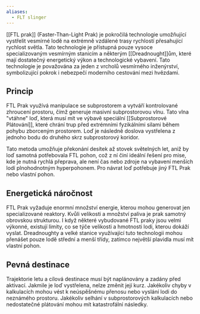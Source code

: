 ```yaml
---
aliases:
  - FLT slinger
---
```

[[FTL prak]] (Faster-Than-Light Prak) je pokročilá technologie umožňující vystřelit vesmírné lodě na extrémně vzdálené trasy rychlostí přesahující rychlost světla. Tato technologie je přístupná pouze vysoce specializovaným vesmírným stanicím a některým [[Dreadnought]]ům, které mají dostatečný energetický výkon a technologické vybavení. Tato technologie je považována za jeden z vrcholů vesmírného inženýrství, symbolizující pokrok i nebezpečí moderního cestování mezi hvězdami.

## Princip
FTL Prak využívá manipulace se subprostorem a vytváří kontrolované zhroucení prostoru, čímž generuje masivní subprostorovou vlnu. Tato vlna "vtáhne" loď,  která musí mít ve výbavě speciální [[Subprostorové Plátování]], které chrání trup před extrémními fyzikálními silami během pohybu zborceným prostorem. Loď je následně doslova vystřelena z jednoho bodu do druhého skrz subprostorový koridor.

Tato metoda umožňuje překonání desítek až stovek světelných let, aniž by loď samotná potřebovala FTL pohon, což z ní činí ideální řešení pro mise, kde je nutná rychlá přeprava, ale není čas nebo zdroje na vybavení menších lodí plnohodnotným hyperpohonem. Pro návrat loď potřebuje jiný FTL Prak nebo vlastní pohon.

## Energetická náročnost
FTL Prak vyžaduje enormní množství energie, kterou mohou generovat jen specializované reaktory. Kvůli velikosti a množství paliva je prak samotný obrovskou strukturou. I když některé vybudované FTL praky jsou velmi výkonné, existují limity, co se týče velikosti a hmotnosti lodi, kterou dokáží vyslat. Dreadnoughty a velké stanice využívající tuto technologii mohou přenášet pouze lodě střední a menší třídy, zatímco největší plavidla musí mít vlastní pohon.

## Pevná destinace
Trajektorie letu a cílová destinace musí být naplánovány a zadány před aktivací. Jakmile je loď vystřelena, nelze změnit její kurz. Jakékoliv chyby v kalkulacích mohou vést k neúspěšnému přenosu nebo vyslání lodi do neznámého prostoru. Jakékoliv selhání v subprostorových kalkulacích nebo nedostatečné plátování mohou mít katastrofální následky.
